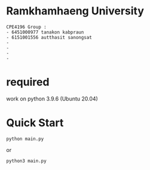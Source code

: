 # Ramkhamhaeng University
```
CPE4196 Group :
- 6451000977 tanakon kabpraun
- 6151001556 autthasit sanongsat
-
-
-
-
```

# required
work on python 3.9.6 (Ubuntu 20.04)

# Quick Start
  
```
python main.py
```
or
```
python3 main.py
```
